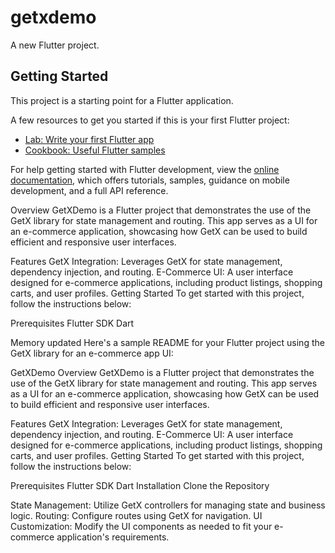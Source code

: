 # getxdemo

A new Flutter project.

## Getting Started

This project is a starting point for a Flutter application.

A few resources to get you started if this is your first Flutter project:

- [Lab: Write your first Flutter app](https://docs.flutter.dev/get-started/codelab)
- [Cookbook: Useful Flutter samples](https://docs.flutter.dev/cookbook)

For help getting started with Flutter development, view the
[online documentation](https://docs.flutter.dev/), which offers tutorials,
samples, guidance on mobile development, and a full API reference.

Overview
GetXDemo is a Flutter project that demonstrates the use of the GetX library for state management and routing. This app serves as a UI for an e-commerce application, showcasing how GetX can be used to build efficient and responsive user interfaces.

Features
GetX Integration: Leverages GetX for state management, dependency injection, and routing.
E-Commerce UI: A user interface designed for e-commerce applications, including product listings, shopping carts, and user profiles.
Getting Started
To get started with this project, follow the instructions below:

Prerequisites
Flutter SDK
Dart


Memory updated
Here's a sample README for your Flutter project using the GetX library for an e-commerce app UI:

GetXDemo
Overview
GetXDemo is a Flutter project that demonstrates the use of the GetX library for state management and routing. This app serves as a UI for an e-commerce application, showcasing how GetX can be used to build efficient and responsive user interfaces.

Features
GetX Integration: Leverages GetX for state management, dependency injection, and routing.
E-Commerce UI: A user interface designed for e-commerce applications, including product listings, shopping carts, and user profiles.
Getting Started
To get started with this project, follow the instructions below:

Prerequisites
Flutter SDK
Dart
Installation
Clone the Repository

State Management: Utilize GetX controllers for managing state and business logic.
Routing: Configure routes using GetX for navigation.
UI Customization: Modify the UI components as needed to fit your e-commerce application's requirements.

